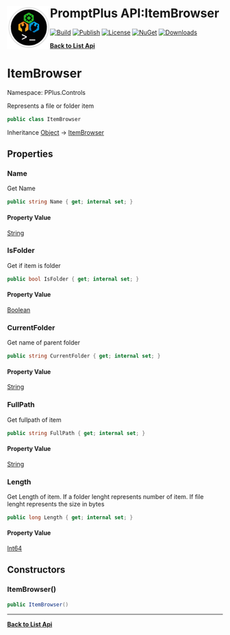 # <img align="left" width="100" height="100" src="../images/icon.png">PromptPlus API:ItemBrowser 

[![Build](https://github.com/FRACerqueira/PromptPlus/workflows/Build/badge.svg)](https://github.com/FRACerqueira/PromptPlus/actions/workflows/build.yml)
[![Publish](https://github.com/FRACerqueira/PromptPlus/actions/workflows/publish.yml/badge.svg)](https://github.com/FRACerqueira/PromptPlus/actions/workflows/publish.yml)
[![License](https://img.shields.io/github/license/FRACerqueira/PromptPlus)](https://github.com/FRACerqueira/PromptPlus/blob/master/LICENSE)
[![NuGet](https://img.shields.io/nuget/v/PromptPlus)](https://www.nuget.org/packages/PromptPlus/)
[![Downloads](https://img.shields.io/nuget/dt/PromptPlus)](https://www.nuget.org/packages/PromptPlus/)

[**Back to List Api**](./apis.md)

# ItemBrowser

Namespace: PPlus.Controls

Represents a file or folder item

```csharp
public class ItemBrowser
```

Inheritance [Object](https://docs.microsoft.com/en-us/dotnet/api/system.object) → [ItemBrowser](./pplus.controls.itembrowser.md)

## Properties

### **Name**

Get Name

```csharp
public string Name { get; internal set; }
```

#### Property Value

[String](https://docs.microsoft.com/en-us/dotnet/api/system.string)<br>

### **IsFolder**

Get if item is folder

```csharp
public bool IsFolder { get; internal set; }
```

#### Property Value

[Boolean](https://docs.microsoft.com/en-us/dotnet/api/system.boolean)<br>

### **CurrentFolder**

Get name of parent folder

```csharp
public string CurrentFolder { get; internal set; }
```

#### Property Value

[String](https://docs.microsoft.com/en-us/dotnet/api/system.string)<br>

### **FullPath**

Get fullpath of item

```csharp
public string FullPath { get; internal set; }
```

#### Property Value

[String](https://docs.microsoft.com/en-us/dotnet/api/system.string)<br>

### **Length**

Get Length of item. If a folder lenght represents number of item. If file lenght represents the size in bytes

```csharp
public long Length { get; internal set; }
```

#### Property Value

[Int64](https://docs.microsoft.com/en-us/dotnet/api/system.int64)<br>

## Constructors

### **ItemBrowser()**

```csharp
public ItemBrowser()
```


- - -
[**Back to List Api**](./apis.md)
